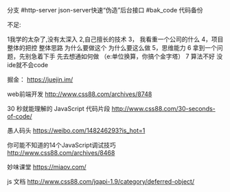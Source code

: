 分支 
  #http-server json-server快速“伪造”后台接口
  #bak_code 代码备份


不足:

1我学的太杂了,没有太深入
2,自己擅长的技术
3， 我看重一个公司的什么
4，项目 整体的把控 整体思路 为什么要做这个 为什么要这么做
5，思维能力
6 拿到一个问题，先别急着下手 先去想通如何做  （e:单位换算，你搞个金字塔）
7 算法不好 没ide就不会code


掘金：
https://juejin.im/

web前端开发
http://www.css88.com/archives/8748

30 秒就能理解的 JavaScript 代码片段
http://www.css88.com/30-seconds-of-code/

愚人码头
https://weibo.com/148246293?is_hot=1

你可能不知道的14个JavaScript调试技巧
http://www.css88.com/archives/8468

妙味课堂
https://miaov.com/

js 文档
http://www.css88.com/jqapi-1.9/category/deferred-object/


